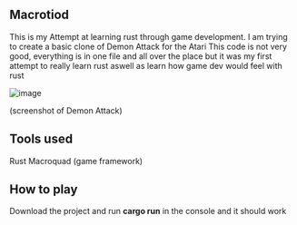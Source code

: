 ## Macrotiod

This is my Attempt at learning rust through game development. I am trying to create a basic clone of Demon Attack for the Atari
This code is not very good, everything is in one file and all over the place but it was my first attempt to really learn rust aswell as learn how game dev would feel with rust

![image](https://github.com/KeaganErasmus/macrotoid/assets/30564181/93457f6b-ec93-45aa-adf7-6e7bfb433e6b)

(screenshot of Demon Attack)

## Tools used
Rust
Macroquad (game framework)

## How to play
Download the project and run **cargo run** in the console and it should work
